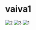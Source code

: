 # vaiva1

![2](https://user-images.githubusercontent.com/121867877/232035908-05503e54-e764-47f2-b582-b76d02a33cef.jpg)
![3](https://user-images.githubusercontent.com/121867877/232035913-2bcab9cd-1229-4073-83c7-90581f7d56e4.jpg)
![1](https://user-images.githubusercontent.com/121867877/232035918-809b466d-3594-4938-ab7a-6e3522f7ae26.jpg)
